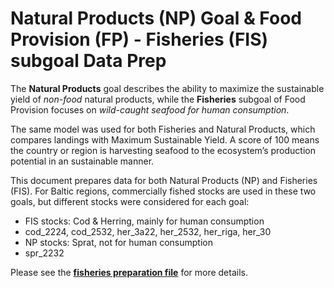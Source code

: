 Natural Products (NP) Goal & Food Provision (FP) - Fisheries (FIS) subgoal Data Prep
================

The **Natural Products** goal describes the ability to maximize the sustainable yield of *non-food* natural products, while the **Fisheries** subgoal of Food Provision focuses on *wild-caught seafood for human consumption*.

The same model was used for both Fisheries and Natural Products, which compares landings with Maximum Sustainable Yield. A score of 100 means the country or region is harvesting seafood to the ecosystem’s production potential in an sustainable manner.

This document prepares data for both Natural Products (NP) and Fisheries (FIS). For Baltic regions, commercially fished stocks are used in these two goals, but different stocks were considered for each goal:

-   FIS stocks: Cod & Herring, mainly for human consumption
-   cod\_2224, cod\_2532, her\_3a22, her\_2532, her\_riga, her\_30
-   NP stocks: Sprat, not for human consumption
-   spr\_2232

Please see the [**fisheries preparation file**](https://github.com/OHI-Science/bhi/blob/draft/baltic2015/prep/FIS/fis_np_prep.md) for more details.
